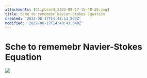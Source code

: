 ```yaml
---
attachments: [Clipboard_2022-08-17-15-48-30.png]
title: Sche to rememebr Navier-Stokes Equation
created: '2022-08-17T14:48:13.863Z'
modified: '2022-08-17T14:48:43.540Z'
---
```


# Sche to rememebr Navier-Stokes Equation
![](@attachment/Clipboard_2022-08-17-15-48-30.png)


